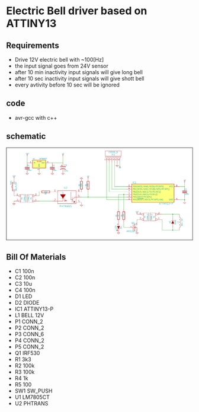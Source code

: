 # Electric Bell driver based on ATTINY13

## Requirements
* Drive 12V electric bell with ~100[Hz]
* the input signal goes from 24V sensor
* after 10 min inactivity input signals will give long bell
* after 10 sec inactivity input signals will give shott bell
* every avtivity before 10 sec will be ignored

## code
* avr-gcc with c++ 

## schematic
![alt text](https://github.com/tyralek/electric_bell/blob/master/kicad/attiny13.png "ATTINY13")

## Bill Of Materials
* C1         100n
* C2         100n
* C3         10u
* C4         100n
* D1         LED
* D2         DIODE
* IC1        ATTINY13-P
* L1         BELL 12V
* P1         CONN_2
* P2         CONN_2
* P3         CONN_6
* P4         CONN_2
* P5         CONN_2
* Q1         IRF530
* R1         3k3
* R2         100k
* R3         100k
* R4         1k
* R5         100
* SW1        SW_PUSH
* U1         LM7805CT
* U2         PHTRANS


